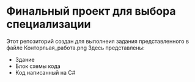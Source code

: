 # Финальный проект для выбора специализации
Этот репозиторий создан для выполнеия задания представленного в файле Конторльая_работа.png
Здесь представлены:
* Здание
* Блок схемы кода
* Код написанный на С#
